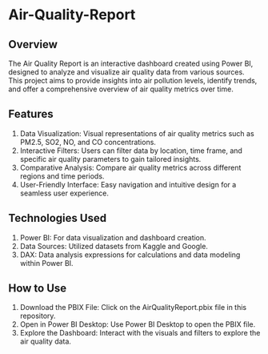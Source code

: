 # Air-Quality-Report
## Overview
The Air Quality Report is an interactive dashboard created using Power BI, designed to analyze and visualize air quality data from various sources. This project aims to provide insights into air pollution levels, identify trends, and offer a comprehensive overview of air quality metrics over time.

## Features
1. Data Visualization: Visual representations of air quality metrics such as PM2.5, SO2, NO, and CO concentrations.
2. Interactive Filters: Users can filter data by location, time frame, and specific air quality parameters to gain tailored insights.
3. Comparative Analysis: Compare air quality metrics across different regions and time periods.
4. User-Friendly Interface: Easy navigation and intuitive design for a seamless user experience.
## Technologies Used
1. Power BI: For data visualization and dashboard creation.
2. Data Sources: Utilized datasets from Kaggle and Google.
3. DAX: Data analysis expressions for calculations and data modeling within Power BI.
## How to Use
1. Download the PBIX File: Click on the AirQualityReport.pbix file in this repository.
2. Open in Power BI Desktop: Use Power BI Desktop to open the PBIX file.
3. Explore the Dashboard: Interact with the visuals and filters to explore the air quality data.

